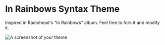 # In Rainbows Syntax Theme

Inspired in Radiohead's "In Rainbows" album. Feel free to fork it and modify it.

![A screenshot of your theme](https://github.com/testacode/ui-theme-template/blob/master/demo/in-rainbows-demo.jpg)
